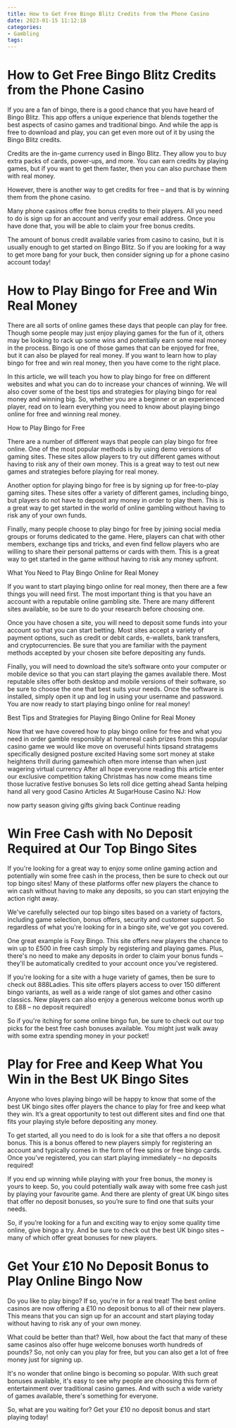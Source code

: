 ```yaml
---
title: How to Get Free Bingo Blitz Credits from the Phone Casino
date: 2023-01-15 11:12:18
categories:
- Gambling
tags:
---
```



#  How to Get Free Bingo Blitz Credits from the Phone Casino

If you are a fan of bingo, there is a good chance that you have heard of Bingo Blitz. This app offers a unique experience that blends together the best aspects of casino games and traditional bingo. And while the app is free to download and play, you can get even more out of it by using the Bingo Blitz credits.

Credits are the in-game currency used in Bingo Blitz. They allow you to buy extra packs of cards, power-ups, and more. You can earn credits by playing games, but if you want to get them faster, then you can also purchase them with real money.

However, there is another way to get credits for free – and that is by winning them from the phone casino.

Many phone casinos offer free bonus credits to their players. All you need to do is sign up for an account and verify your email address. Once you have done that, you will be able to claim your free bonus credits.

The amount of bonus credit available varies from casino to casino, but it is usually enough to get started on Bingo Blitz. So if you are looking for a way to get more bang for your buck, then consider signing up for a phone casino account today!

#  How to Play Bingo for Free and Win Real Money

There are all sorts of online games these days that people can play for free. Though some people may just enjoy playing games for the fun of it, others may be looking to rack up some wins and potentially earn some real money in the process. Bingo is one of those games that can be enjoyed for free, but it can also be played for real money. If you want to learn how to play bingo for free and win real money, then you have come to the right place.

In this article, we will teach you how to play bingo for free on different websites and what you can do to increase your chances of winning. We will also cover some of the best tips and strategies for playing bingo for real money and winning big. So, whether you are a beginner or an experienced player, read on to learn everything you need to know about playing bingo online for free and winning real money.

How to Play Bingo for Free

There are a number of different ways that people can play bingo for free online. One of the most popular methods is by using demo versions of gaming sites. These sites allow players to try out different games without having to risk any of their own money. This is a great way to test out new games and strategies before playing for real money.

Another option for playing bingo for free is by signing up for free-to-play gaming sites. These sites offer a variety of different games, including bingo, but players do not have to deposit any money in order to play them. This is a great way to get started in the world of online gambling without having to risk any of your own funds.

Finally, many people choose to play bingo for free by joining social media groups or forums dedicated to the game. Here, players can chat with other members, exchange tips and tricks, and even find fellow players who are willing to share their personal patterns or cards with them. This is a great way to get started in the game without having to risk any money upfront.

What You Need to Play Bingo Online for Real Money

If you want to start playing bingo online for real money, then there are a few things you will need first. The most important thing is that you have an account with a reputable online gambling site. There are many different sites available, so be sure to do your research before choosing one.

Once you have chosen a site, you will need to deposit some funds into your account so that you can start betting. Most sites accept a variety of payment options, such as credit or debit cards, e-wallets, bank transfers, and cryptocurrencies. Be sure that you are familiar with the payment methods accepted by your chosen site before depositing any funds.

Finally, you will need to download the site’s software onto your computer or mobile device so that you can start playing the games available there. Most reputable sites offer both desktop and mobile versions of their software, so be sure to choose the one that best suits your needs. Once the software is installed, simply open it up and log in using your username and password. You are now ready to start playing bingo online for real money!

Best Tips and Strategies for Playing Bingo Online for Real Money

Now that we have covered how to play bingo online for free and what you need in order gamble responsibly at homereal cash prizes from this popular casino game we would like move on overuseful hints tipsand stratagems specifically designed posture excited Having some sort money at stake heightens thrill during gamewhich often more intense than when just wagering virtual currency After all hope everyone reading this article enter our exclusive competition taking Christmas has now come means time those lucrative festive bonuses So lets roll dice getting ahead Santa helping hand all very good Casino Articles At SugarHouse Casino NJ: How 

now party season giving gifts giving back Continue reading

#  Win Free Cash with No Deposit Required at Our Top Bingo Sites

If you're looking for a great way to enjoy some online gaming action and potentially win some free cash in the process, then be sure to check out our top bingo sites! Many of these platforms offer new players the chance to win cash without having to make any deposits, so you can start enjoying the action right away.

We've carefully selected our top bingo sites based on a variety of factors, including game selection, bonus offers, security and customer support. So regardless of what you're looking for in a bingo site, we've got you covered.

One great example is Foxy Bingo. This site offers new players the chance to win up to £500 in free cash simply by registering and playing games. Plus, there's no need to make any deposits in order to claim your bonus funds – they'll be automatically credited to your account once you've registered.

If you're looking for a site with a huge variety of games, then be sure to check out 888Ladies. This site offers players access to over 150 different bingo variants, as well as a wide range of slot games and other casino classics. New players can also enjoy a generous welcome bonus worth up to £88 – no deposit required!

So if you're itching for some online bingo fun, be sure to check out our top picks for the best free cash bonuses available. You might just walk away with some extra spending money in your pocket!

#  Play for Free and Keep What You Win in the Best UK Bingo Sites

Anyone who loves playing bingo will be happy to know that some of the best UK bingo sites offer players the chance to play for free and keep what they win. It’s a great opportunity to test out different sites and find one that fits your playing style before depositing any money.

To get started, all you need to do is look for a site that offers a no deposit bonus. This is a bonus offered to new players simply for registering an account and typically comes in the form of free spins or free bingo cards. Once you’ve registered, you can start playing immediately – no deposits required!

If you end up winning while playing with your free bonus, the money is yours to keep. So, you could potentially walk away with some free cash just by playing your favourite game. And there are plenty of great UK bingo sites that offer no deposit bonuses, so you’re sure to find one that suits your needs.

So, if you’re looking for a fun and exciting way to enjoy some quality time online, give bingo a try. And be sure to check out the best UK bingo sites – many of which offer great bonuses for new players.

#  Get Your £10 No Deposit Bonus to Play Online Bingo Now

Do you like to play bingo? If so, you're in for a real treat! The best online casinos are now offering a £10 no deposit bonus to all of their new players. This means that you can sign up for an account and start playing today without having to risk any of your own money.

What could be better than that? Well, how about the fact that many of these same casinos also offer huge welcome bonuses worth hundreds of pounds? So, not only can you play for free, but you can also get a lot of free money just for signing up.

It's no wonder that online bingo is becoming so popular. With such great bonuses available, it's easy to see why people are choosing this form of entertainment over traditional casino games. And with such a wide variety of games available, there's something for everyone.

So, what are you waiting for? Get your £10 no deposit bonus and start playing today!